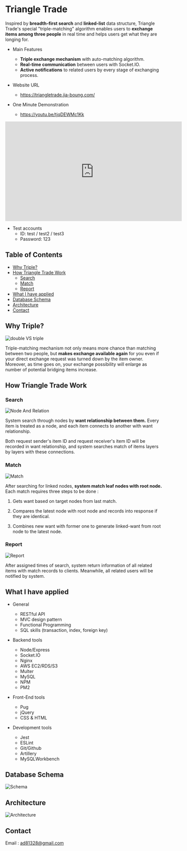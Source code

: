 # Triangle Trade

Inspired by **breadth-first search** and **linked-list** data structure, Triangle Trade's special "triple-matching" algorithm enables users to **exchange items among three people** in real time and helps users get what they are longing for.

* Main Features
  * **Triple exchange mechanism** with auto-matching algorithm.
  * **Real-time communication** between users with Socket.IO.
  * **Active notifications** to related users by every stage of exchanging process.

* Website URL
  * https://triangletrade.jia-boung.com/

* One Minute Demonstration
  * https://youtu.be/tjqDEWMc1Kk

<iframe width="560" height="315" src="https://www.youtube.com/embed/tjqDEWMc1Kk" frameborder="0" allow="accelerometer; autoplay; encrypted-media; gyroscope; picture-in-picture" allowfullscreen></iframe>

* Test accounts
  * ID: test / test2 / test3
  * Password: 123

## Table of Contents

* [Why Triple?](#Why-Triple?)
* [How Triangle Trade Work](#How-Triangle-Trade-Work)
  * [Search](#Search)
  * [Match](#Match)
  * [Report](#Report)
* [What I have applied](#What-I-have-applied)
* [Database Schema](#Database-schema)
* [Architecture](#Architecture)
* [Contact](#Contact)

<!-- * [Manual](#manual)
  * [Browse items](#browse-items)
  * [Add items](#add-items)
  * [View item details](#view-item-details)
  * [Check notifications](#check-notifications)
* [Exchange Operations](#exchange-operations)
  * [Send invitations](#send-invitations)
  * [Match with others](#match-with-others)
  * [Confirm for trade](#confirm-for-trade) -->

## Why Triple?

![double VS triple](./public/images/doubleVSTriple.png)

Triple-matching mechanism not only means more chance than matching between two people, but **makes exchange available again** for you even if your direct exchange request was turned down by the item owner. Moreover, as time goes on, your exchange possibility will enlarge as number of potential bridging items increase.

## How Triangle Trade Work

### Search

![Node And Relation](./public/images/mechanismIntroduction.png)

System search through nodes by **want relationship between them.** Every item is treated as a node, and each item connects to another with want relationship.

Both request sender's item ID and request receiver's item ID will be recorded in want relationship, and system searches match of items layers by layers with these connections.

### Match

![Match](./public/images/match.png)

After searching for linked nodes, **system match leaf nodes with root node.** Each match requires three steps to be done :

1. Gets want based on target nodes from last match.

2. Compares the latest node with root node and records into response if they are identical.

3. Combines new want with former one to generate linked-want from root node to the latest node.

### Report

![Report](./public/images/report.png)

After assigned times of search, system return information of all related items with match records to clients. Meanwhile, all related users will be notified by system.

## What I have applied

* General
  * RESTful API
  * MVC design pattern
  * Functional Programming
  * SQL skills (transaction, index, foreign key)

* Backend tools
  * Node/Express
  * Socket.IO
  * Nginx
  * AWS EC2/RDS/S3
  * Multer
  * MySQL
  * NPM
  * PM2

* Front-End tools
  * Pug
  * jQuery
  * CSS & HTML

* Development tools
  * Jest
  * ESLint
  * Git/Github
  * Artillery
  * MySQLWorkbench

## Database Schema

![Schema](./public/images/t3t_schema.png)

## Architecture

![Architecture](./public/images/t3t_architecture.png)

<!-- ## Demonstration -->

<!-- ## Manual

### Browse items

Lastest items will appear in the middle of homepage, users can find items they are instersted in by **clicking classifications** on side bar, or **searching key words** with navigation bar.

### Add items

Users need to add new items before starting exchanging with others in "Add" page.

<img src="./public/images/demo/item-add.gif" alt="index-searchbar"/>

### View item details

Users can link to item's detail page by clicking item box.

<img src="./public/images/demo/item-detail.gif" alt="index-detail"/>

### Check notifications

Users will received notifications once an invitation, match or trade event related to target user was triggered. Users can link to event related pages by clicking notifications.

<img src="./public/images/demo/system-message.gif" alt="system-message"/>

## Exchange Operations

There are three scenarios of an exchange :
> **Invitation** : If no matches were found for a new "want", system will send an exchange invitation to the owner of target-item.  
> **Match** : Once system found an potential exchange among items, it will send match notification to all related matchers.  
> **Trade** : If all related matcher confirmed an exchange, system will generate a trade record and discontinue all items of the trade automatically.

### Send invitations

While in item detail page, users can choose at least one of their own items in side bar to generate an exchange invitation to others. In addition, Users can check their invitation history in "Invitation" page.

<img src="./public/images/demo/invitation.gif" alt="invitation"/>

Receiver of invitation can match with senders by simplely clicking "Accept" button in this page.

<img src="./public/images/demo/reply-invitation.gif" alt="reply-invitation"/>

### Match with others

Once any user send an invitation, system will automatically search for potential matches and notificate all related users if it found any.

Users can check their matches in "match" page and click "Confirm" button once they decided which is their ideal match.

<img src="./public/images/demo/confirm-match.gif" alt="confirm-match"/>

### Confirm for trade

If all related matchers confirmed the match, system will discontinue all items of the match automatically and generate trade record of the match.

Users can check their trade history and discuss details of trade in "Trade" page.

<img src="./public/images/demo/chat.gif" alt="chat"/> -->

## Contact

Email : ad81328@gmail.com
